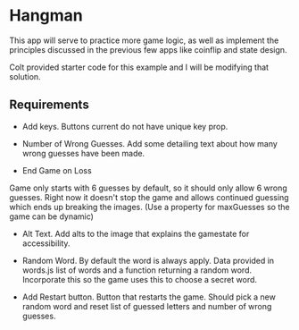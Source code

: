 # Hangman

This app will serve to practice more game logic, as well as implement the principles discussed in the previous few apps like coinflip and state design.

Colt provided starter code for this example and I will be modifying that solution.

## Requirements

* Add keys. Buttons current do not have unique key prop.

* Number of Wrong Guesses. Add some detailing text about how many wrong guesses have been made.

* End Game on Loss

Game only starts with 6 guesses by default, so it should only allow 6 wrong guesses. Right now it doesn't stop the game and allows continued guessing which ends up breaking the images. (Use a property for maxGuesses so the game can be dynamic)

* Alt Text. Add alts to the image that explains the gamestate for accessibility.

* Random Word. By default the word is always apply. Data provided in words.js list of words and a function returning a random word. Incorporate this so the game uses this to choose a secret word.

* Add Restart button. Button that restarts the game. Should pick a new random word and reset list of guessed letters and number of wrong guesses.
